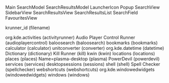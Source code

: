 Main
	SearchModel
		SearchResultsModel
	LauncherIcon
	Popup
		SearchView
			SidebarView
			SearchResultsView
				SearchResultsList
			SearchField
		FavouritesView


krunner_id (filename)

org.kde.activities (activityrunner)
Audio Player Control Runner (audioplayercontrol)
baloosearch (baloosearch)
bookmarks (bookmarks)
calculator (calculator)
unitconverter (converter)
org.kde.datetime (datetime)
Dictionary (dictionary)
Kill Runner (kill)
kwin (kwin)
locations (locations)
places (places)
Name=plasma-desktop (plasma)
PowerDevil (powerdevil)
services (services)
desktopsessions (sessions)
shell (shell)
Spell Checker (spellchecker)
webshortcuts (webshortcuts)
org.kde.windowedwidgets (windowedwidgets)
windows (windows)
